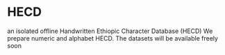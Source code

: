 # HECD
an isolated offline Handwritten Ethiopic Character Database (HECD)
We prepare numeric and alphabet HECD. 
The datasets will be available freely soon
